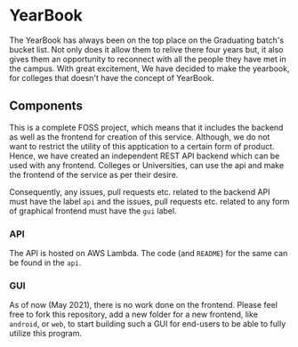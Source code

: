 # YearBook
The YearBook has always been on the top place on the Graduating batch's bucket list. Not only does it allow them to relive there four years but, it also gives them an opportunity to reconnect with all the people they have met in the campus. With great excitement, We have decided to make the yearbook, for colleges that doesn't have the concept of YearBook. 

## Components
This is a complete FOSS project, which means that it includes the backend as well as the frontend for creation of this service. Although, we do not want to restrict the utility of this apptication to a certain form of product. Hence, we have created an independent REST API backend which can be used with any frontend. Colleges or Universities, can use the api and make the frontend of the service as per their desire.

Consequently, any issues, pull requests etc. related to the backend API must have the label `api` and the issues, pull requests etc. related to any form of graphical frontend must have the `gui` label.

### API
The API is hosted on AWS Lambda. The code (and `README`) for the same can be found in the `api`.

### GUI
As of now (May 2021), there is no work done on the frontend. Please feel free to fork this repository, add a new folder for a new frontend, like `android`, or `web`, to start building such a GUI for end-users to be able to fully utilize this program.
